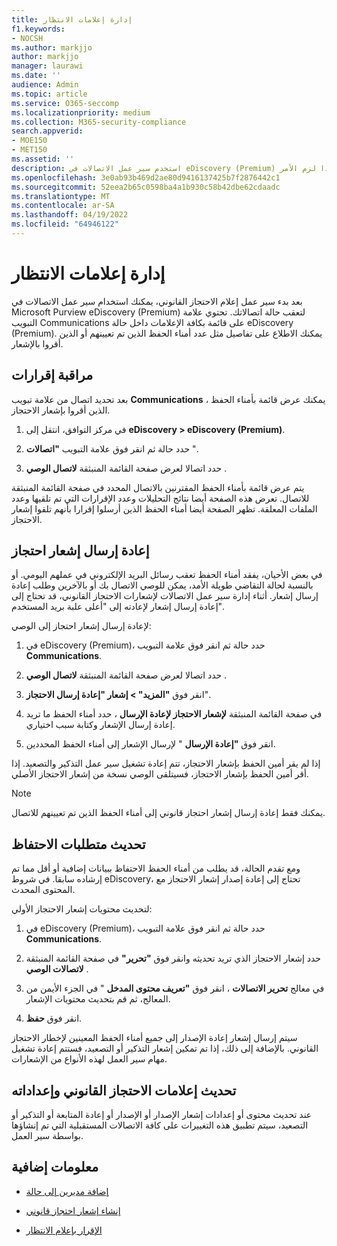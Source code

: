 ```yaml
---
title: إدارة إعلامات الانتظار
f1.keywords:
- NOCSH
ms.author: markjjo
author: markjjo
manager: laurawi
ms.date: ''
audience: Admin
ms.topic: article
ms.service: O365-seccomp
ms.localizationpriority: medium
ms.collection: M365-security-compliance
search.appverid:
- MOE150
- MET150
ms.assetid: ''
description: استخدم سير عمل الاتصالات في eDiscovery (Premium) لتعقب حالة إعلامات الاحتجاز القانوني وتحديثها وإعادة إرسالها إذا لزم الأمر.
ms.openlocfilehash: 3e0ab93b469d2ae80d9416137425b7f2876442c1
ms.sourcegitcommit: 52eea2b65c0598ba4a1b930c58b42dbe62cdaadc
ms.translationtype: MT
ms.contentlocale: ar-SA
ms.lasthandoff: 04/19/2022
ms.locfileid: "64946122"
---
```

# <a name="manage-hold-notifications"></a>إدارة إعلامات الانتظار

بعد بدء سير عمل إعلام الاحتجاز القانوني، يمكنك استخدام سير عمل الاتصالات في Microsoft Purview eDiscovery (Premium) لتعقب حالة اتصالاتك. تحتوي علامة التبويب Communications على قائمة بكافة الإعلامات داخل حالة eDiscovery (Premium). يمكنك الاطلاع على تفاصيل مثل عدد أمناء الحفظ الذين تم تعيينهم أو الذين أقروا بالإشعار.

## <a name="monitor-acknowledgments"></a>مراقبة إقرارات

بعد تحديد اتصال من علامة تبويب **Communications** ، يمكنك عرض قائمة بأمناء الحفظ الذين أقروا بإشعار الاحتجاز. 

1. في مركز التوافق، انتقل إلى **eDiscovery > eDiscovery (Premium)**.

2. حدد حالة ثم انقر فوق علامة التبويب **"اتصالات** ".

3. حدد اتصالا لعرض صفحة القائمة المنبثقة **لاتصال الوصي** .

يتم عرض قائمة بأمناء الحفظ المقترنين بالاتصال المحدد في صفحة القائمة المنبثقة للاتصال. تعرض هذه الصفحة أيضا نتائج التحليلات وعدد الإقرارات التي تم تلقيها وعدد الملفات المعلقة. تظهر الصفحة أيضا أمناء الحفظ الذين أرسلوا إقرارا بأنهم تلقوا إشعار الاحتجاز.

## <a name="re-send-a-hold-notice"></a>إعادة إرسال إشعار احتجاز

في بعض الأحيان، يفقد أمناء الحفظ تعقب رسائل البريد الإلكتروني في عملهم اليومي. أو بالنسبة لحالة التقاضي طويلة الأمد، يمكن للوصي الاتصال بك أو بالآخرين وطلب إعادة إرسال إشعار. أثناء إدارة سير عمل الاتصالات لإشعارات الاحتجاز القانوني، قد تحتاج إلى إعادة إرسال إشعار لإعادته إلى "أعلى علبة بريد المستخدم".

لإعادة إرسال إشعار احتجاز إلى الوصي:

1. في eDiscovery (Premium)، حدد حالة ثم انقر فوق علامة التبويب **Communications**.

2. حدد اتصالا لعرض صفحة القائمة المنبثقة **لاتصال الوصي** .

3. انقر فوق **"المزيد" > إشعار "إعادة إرسال الاحتجاز**".

4. في صفحة القائمة المنبثقة **لإشعار الاحتجاز لإعادة الإرسال** ، حدد أمناء الحفظ ما تريد إعادة إرسال الإشعار وكتابة سبب اختياري.

5. انقر فوق **"إعادة الإرسال** " لإرسال الإشعار إلى أمناء الحفظ المحددين.

إذا لم يقر أمين الحفظ بإشعار الاحتجاز، تتم إعادة تشغيل سير عمل التذكير والتصعيد. إذا أقر أمين الحفظ بإشعار الاحتجاز، فسيتلقى الوصي نسخة من إشعار الاحتجاز الأصلي.

> [!NOTE]
> يمكنك فقط إعادة إرسال إشعار احتجاز قانوني إلى أمناء الحفظ الذين تم تعيينهم للاتصال. 

## <a name="update-preservation-requirements"></a>تحديث متطلبات الاحتفاظ
  
ومع تقدم الحالة، قد يطلب من أمناء الحفظ الاحتفاظ ببيانات إضافية أو أقل مما تم إرشاده سابقا. في شروط eDiscovery، تحتاج إلى إعادة إصدار إشعار الاحتجاز مع المحتوى المحدث.

لتحديث محتويات إشعار الاحتجاز الأولي:

1. في eDiscovery (Premium)، حدد حالة ثم انقر فوق علامة التبويب **Communications**.

2. حدد إشعار الاحتجاز الذي تريد تحديثه وانقر فوق **"تحرير"** في صفحة القائمة المنبثقة **لاتصالات الوصي** .

3. في معالج **تحرير الاتصالات** ، انقر فوق **"تعريف محتوى المدخل** " في الجزء الأيمن من المعالج، ثم قم بتحديث محتويات الإشعار.

4. انقر فوق **حفظ**.

سيتم إرسال إشعار إعادة الإصدار إلى جميع أمناء الحفظ المعينين لإخطار الاحتجاز القانوني. بالإضافة إلى ذلك، إذا تم تمكين إشعار التذكير أو التصعيد، فستتم إعادة تشغيل مهام سير العمل لهذه الأنواع من الإشعارات.

## <a name="update-legal-hold-notifications-and-settings"></a>تحديث إعلامات الاحتجاز القانوني وإعداداته

عند تحديث محتوى أو إعدادات إشعار الإصدار أو الإصدار أو إعادة المتابعة أو التذكير أو التصعيد، سيتم تطبيق هذه التغييرات على كافة الاتصالات المستقبلية التي تم إنشاؤها بواسطة سير العمل.

## <a name="more-information"></a>معلومات إضافية

- [إضافة مديرين إلى حالة](add-custodians-to-case.md)

- [إنشاء إشعار احتجاز قانوني](create-hold-notification.md)

- [الإقرار بإعلام الانتظار](acknowledge-hold-notification.md)
